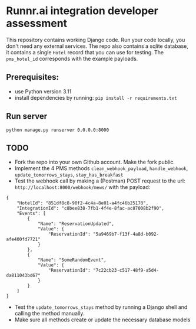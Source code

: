 # Runnr.ai integration developer assessment
This repository contains working Django code. Run your code locally, you don't need any external services.
The repo also contains a sqlite database, it contains a single `Hotel` record that you can use for testing. The `pms_hotel_id` corresponds with the example payloads.

## Prerequisites:
- use Python version 3.11
- install dependencies by running: `pip install -r requirements.txt`

## Run server
`python manage.py runserver 0.0.0.0:8000`

## TODO
- Fork the repo into your own Github account. Make the fork public.
- Implement the 4 PMS methods `clean_webhook_payload`, `handle_webhook`, `update_tomorrows_stays`, `stay_has_breakfast`
- Test the webhook call by making a (Postman) POST request to the url: `http://localhost:8000/webhook/mews/` with the payload:
```
{
    "HotelId": "851df8c8-90f2-4c4a-8e01-a4fc46b25178",
    "IntegrationId": "c8bee838-7fb1-4f4e-8fac-ac87008b2f90",
    "Events": [
        {
            "Name": "ReservationUpdated",
            "Value": {
                "ReservationId": "5a9469b7-f13f-4a8d-b092-afe400fd7721"
            }
        },
        {
            "Name": "SomeRandomEvent",
            "Value": {
                "ReservationId": "7c22cb23-c517-48f9-a5d4-da811043bd67"
            }
        }
    ]
}
```
- Test the `update_tomorrows_stays` method by running a Django shell and calling the method manually.
- Make sure all methods create or update the necessary database models
